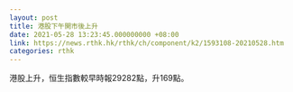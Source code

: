 ```yaml
---
layout: post
title: 港股下午開市後上升
date: 2021-05-28 13:23:45.000000000 +08:00
link: https://news.rthk.hk/rthk/ch/component/k2/1593108-20210528.htm
categories: rthk
---
```


港股上升，恒生指數較早時報29282點，升169點。
